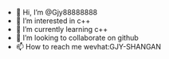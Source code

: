 - 👋 Hi, I’m @Gjy88888888
- 👀 I’m interested in c++
- 🌱 I’m currently learning c++
- 💞️ I’m looking to collaborate on github
- 📫 How to reach me wevhat:GJY-SHANGAN

<!---
Gjy88888888/Gjy88888888 is a ✨ special ✨ repository because its `README.md` (this file) appears on your GitHub profile.
You can click the Preview link to take a look at your changes.
--->
